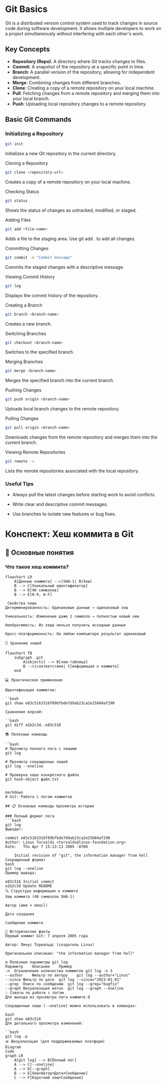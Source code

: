 
# Git Basics

Git is a distributed version control system used to track changes in source code during software development. It allows multiple developers to work on a project simultaneously without interfering with each other's work.

## Key Concepts

- **Repository (Repo)**: A directory where Git tracks changes to files.
- **Commit**: A snapshot of the repository at a specific point in time.
- **Branch**: A parallel version of the repository, allowing for independent development.
- **Merge**: Combining changes from different branches.
- **Clone**: Creating a copy of a remote repository on your local machine.
- **Pull**: Fetching changes from a remote repository and merging them into your local branch.
- **Push**: Uploading local repository changes to a remote repository.

## Basic Git Commands

### Initializing a Repository
```bash
git init
```
Initializes a new Git repository in the current directory.

Cloning a Repository
```bash
git clone <repository-url>
```
Creates a copy of a remote repository on your local machine.

Checking Status
```bash
git status
```
Shows the status of changes as untracked, modified, or staged.

Adding Files
```bash
git add <file-name>
```
Adds a file to the staging area. Use git add . to add all changes.

Committing Changes
```bash
git commit -m "Commit message"
```
Commits the staged changes with a descriptive message.

Viewing Commit History
```bash
git log
```
Displays the commit history of the repository.

Creating a Branch
```bash
git branch <branch-name>
```
Creates a new branch.

Switching Branches
```bash
git checkout <branch-name>
```
Switches to the specified branch.

Merging Branches
```bash
git merge <branch-name>
```
Merges the specified branch into the current branch.

Pushing Changes
```bash
git push origin <branch-name>
```
Uploads local branch changes to the remote repository.

Pulling Changes
```bash
git pull origin <branch-name>
```
Downloads changes from the remote repository and merges them into the current branch.

Viewing Remote Repositories
```bash
git remote -v
```
Lists the remote repositories associated with the local repository.

### Useful Tips


- Always pull the latest changes before starting work to avoid conflicts.

- Write clear and descriptive commit messages.

- Use branches to isolate new features or bug fixes.

# Конспект: Хеш коммита в Git

## 📌 Основные понятия

### Что такое хеш коммита?
```mermaid
flowchart LR
    A[Данные коммита] -->|SHA-1| B(Хеш)
    B --> C[Уникальный идентификатор]
    B --> D[40 символов]
    B --> E[0-9, A-F]

 Свойства хеша
Детерминированность: Одинаковые данные → одинаковый хеш

Уникальность: Изменение даже 1 символа → полностью новый хеш

Необратимость: Из хеша нельзя получить исходные данные

Кросс-платформенность: На любом компьютере результат одинаковый

🗄️ Хранение хешей

flowchart TB
    subgraph .git
        A[objects] --> B[хеш-таблица]
        B -->|соответствие| C[информация о коммите]
    end

💻 Практическое применение

Идентификация коммитов:

``bash
git show e83c5163316f89bfbde7d9ab23ca2e25604af290

Сравнение версий:

``bash
git diff a1b2c3d..e83c516

📚 Полезные команды

``bash
# Просмотр полного лога с хешами
git log

# Просмотр сокращенных хешей
git log --oneline

# Проверка хеша конкретного файла
git hash-object файл.txt


markdown
# Git: Работа с логом коммитов

## 📋 Основные команды просмотра истории

### Полный формат лога
```bash
git log
Выводит:

commit e83c5163316f89bfbde7d9ab23ca2e25604af290
Author: Linus Torvalds <torvalds@linux-foundation.org>
Date:   Thu Apr 7 15:13:13 2005 -0700

    Initial revision of "git", the information manager from hell
Сокращенный формат
bash
git log --oneline
Пример вывода:

e83c516 Initial commit
a1b2c3d Update README
🔍 Структура информации о коммите
Хеш коммита (40 символов SHA-1)

Автор (имя + email)

Дата создания

Сообщение коммита

📌 Исторические факты
Первый коммит Git: 7 апреля 2005 года

Автор: Линус Торвальдс (создатель Linux)

Оригинальное описание: "the information manager from hell"

⚙️ Полезные параметры git log
Параметр	Описание	Пример
-n	Ограничение количества коммитов	git log -n 3
--author	Фильтр по автору	git log --author="Linus"
--since	Фильтр по дате	git log --since="2023-01-01"
--grep	Поиск по сообщению	git log --grep="bugfix"
--graph	Визуализация веток	git log --graph --oneline
💡 Советы по работе с логом
Для выхода из просмотра лога нажмите Q

Сокращенные хеши (--oneline) можно использовать в командах:

bash
git show e83c516
Для детального просмотра изменений:

``bash
git log -p
📊 Визуализация (для поддерживаемых платформ)
Diagram
Code
graph LR
    A[git log] --> B[Полный лог]
    A --> C[--oneline]
    A --> D[--graph]
    B --> E[Хеш+Автор+Дата+Сообщение]
    C --> F[Короткий хеш+Сообщение]


